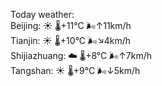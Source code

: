 Today weather:  
Beijing: ☀️   🌡️+11°C 🌬️↑11km/h  
Tianjin: ☀️   🌡️+10°C 🌬️↘4km/h  
Shijiazhuang: ☁️   🌡️+8°C 🌬️↑7km/h  
Tangshan: ☀️   🌡️+9°C 🌬️↓5km/h  
